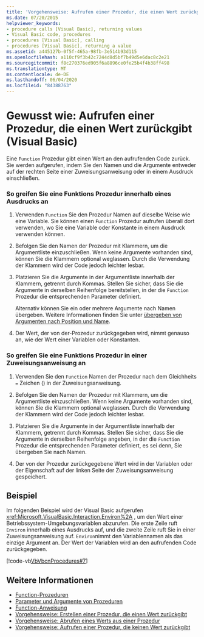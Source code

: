 ```yaml
---
title: 'Vorgehensweise: Aufrufen einer Prozedur, die einen Wert zurückgibt'
ms.date: 07/20/2015
helpviewer_keywords:
- procedure calls [Visual Basic], returning values
- Visual Basic code, procedures
- procedures [Visual Basic], calling
- procedures [Visual Basic], returning a value
ms.assetid: a445127b-0f5f-465a-98fb-3e514b93d115
ms.openlocfilehash: a110cf9f3b42c7244d8d5bf7b49d5e6dac8c2e21
ms.sourcegitcommit: f8c270376ed905f6a8896ce0fe25b4f4b38ff498
ms.translationtype: MT
ms.contentlocale: de-DE
ms.lasthandoff: 06/04/2020
ms.locfileid: "84388763"
---
```

# <a name="how-to-call-a-procedure-that-returns-a-value-visual-basic"></a>Gewusst wie: Aufrufen einer Prozedur, die einen Wert zurückgibt (Visual Basic)
Eine `Function` Prozedur gibt einen Wert an den aufrufenden Code zurück. Sie werden aufgerufen, indem Sie den Namen und die Argumente entweder auf der rechten Seite einer Zuweisungsanweisung oder in einem Ausdruck einschließen.  
  
### <a name="to-call-a-function-procedure-within-an-expression"></a>So greifen Sie eine Funktions Prozedur innerhalb eines Ausdrucks an  
  
1. Verwenden `Function` Sie den Prozedur Namen auf dieselbe Weise wie eine Variable. Sie können einen `Function` Prozedur aufrufen überall dort verwenden, wo Sie eine Variable oder Konstante in einem Ausdruck verwenden können.  
  
2. Befolgen Sie den Namen der Prozedur mit Klammern, um die Argumentliste einzuschließen. Wenn keine Argumente vorhanden sind, können Sie die Klammern optional weglassen. Durch die Verwendung der Klammern wird der Code jedoch leichter lesbar.  
  
3. Platzieren Sie die Argumente in der Argumentliste innerhalb der Klammern, getrennt durch Kommas. Stellen Sie sicher, dass Sie die Argumente in derselben Reihenfolge bereitstellen, in der die `Function` Prozedur die entsprechenden Parameter definiert.  
  
     Alternativ können Sie ein oder mehrere Argumente nach Namen übergeben. Weitere Informationen finden Sie unter [übergeben von Argumenten nach Position und Name](./passing-arguments-by-position-and-by-name.md).  
  
4. Der Wert, der von der-Prozedur zurückgegeben wird, nimmt genauso an, wie der Wert einer Variablen oder Konstanten.  
  
### <a name="to-call-a-function-procedure-in-an-assignment-statement"></a>So greifen Sie eine Funktions Prozedur in einer Zuweisungsanweisung an  
  
1. Verwenden Sie den `Function` Namen der Prozedur nach dem Gleichheits `=` Zeichen () in der Zuweisungsanweisung.  
  
2. Befolgen Sie den Namen der Prozedur mit Klammern, um die Argumentliste einzuschließen. Wenn keine Argumente vorhanden sind, können Sie die Klammern optional weglassen. Durch die Verwendung der Klammern wird der Code jedoch leichter lesbar.  
  
3. Platzieren Sie die Argumente in der Argumentliste innerhalb der Klammern, getrennt durch Kommas. Stellen Sie sicher, dass Sie die Argumente in derselben Reihenfolge angeben, in der die `Function` Prozedur die entsprechenden Parameter definiert, es sei denn, Sie übergeben Sie nach Namen.  
  
4. Der von der Prozedur zurückgegebene Wert wird in der Variablen oder der Eigenschaft auf der linken Seite der Zuweisungsanweisung gespeichert.  
  
## <a name="example"></a>Beispiel  
 Im folgenden Beispiel wird der Visual Basic aufgerufen <xref:Microsoft.VisualBasic.Interaction.Environ%2A> , um den Wert einer Betriebssystem-Umgebungsvariablen abzurufen. Die erste Zeile ruft `Environ` innerhalb eines Ausdrucks auf, und die zweite Zeile ruft Sie in einer Zuweisungsanweisung auf. `Environ`nimmt den Variablennamen als das einzige Argument an. Der Wert der Variablen wird an den aufrufenden Code zurückgegeben.  
  
 [!code-vb[VbVbcnProcedures#7](~/samples/snippets/visualbasic/VS_Snippets_VBCSharp/VbVbcnProcedures/VB/Class1.vb#7)]  
  
## <a name="see-also"></a>Weitere Informationen

- [Function-Prozeduren](./function-procedures.md)
- [Parameter und Argumente von Prozeduren](./procedure-parameters-and-arguments.md)
- [Function-Anweisung](../../../language-reference/statements/function-statement.md)
- [Vorgehensweise: Erstellen einer Prozedur, die einen Wert zurückgibt](./how-to-create-a-procedure-that-returns-a-value.md)
- [Vorgehensweise: Abrufen eines Werts aus einer Prozedur](./how-to-return-a-value-from-a-procedure.md)
- [Vorgehensweise: Aufrufen einer Prozedur, die keinen Wert zurückgibt](./how-to-call-a-procedure-that-does-not-return-a-value.md)
